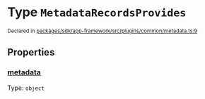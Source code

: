 # Type `MetadataRecordsProvides`
<sub>Declared in [packages/sdk/app-framework/src/plugins/common/metadata.ts:9](https://github.com/dxos/dxos/blob/d7adf231c/packages/sdk/app-framework/src/plugins/common/metadata.ts#L9)</sub>




## Properties
### [metadata](https://github.com/dxos/dxos/blob/d7adf231c/packages/sdk/app-framework/src/plugins/common/metadata.ts#L10)
Type: <code>object</code>





